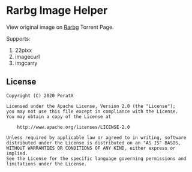 # Rarbg Image Helper

View original image on [Rarbg](https://rarbgprx.org) Torrent Page.

Supports:

1. 22pixx
1. imagecurl
1. imgcarry

## License

    Copyright (C) 2020 PeratX
    
    Licensed under the Apache License, Version 2.0 (the "License");
    you may not use this file except in compliance with the License.
    You may obtain a copy of the License at
    
        http://www.apache.org/licenses/LICENSE-2.0
    
    Unless required by applicable law or agreed to in writing, software
    distributed under the License is distributed on an "AS IS" BASIS,
    WITHOUT WARRANTIES OR CONDITIONS OF ANY KIND, either express or implied.
    See the License for the specific language governing permissions and
    limitations under the License.
